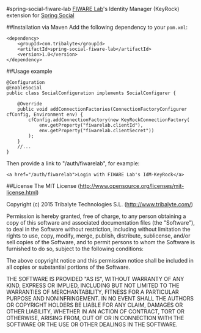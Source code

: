 #spring-social-fiware-lab
<a href="https://account.lab.fiware.org/" target="_blank">FIWARE Lab</a>'s Identity Manager (KeyRock) extension for <a href="http://projects.spring.io/spring-social/" target="_blank">Spring Social</a>

##Installation via Maven
Add the following dependency to your `pom.xml`:
```
<dependency>
	<groupId>com.tribalyte</groupId>
	<artifactId>spring-social-fiware-lab</artifactId>
	<version>1.0</version>
</dependency>
```


##Usage example

```
@Configuration
@EnableSocial
public class SocialConfiguration implements SocialConfigurer {

	@Override
	public void addConnectionFactories(ConnectionFactoryConfigurer cfConfig, Environment env) {
		cfConfig.addConnectionFactory(new KeyRockConnectionFactory(
			env.getProperty("fiwarelab.clientId"),
			env.getProperty("fiwarelab.clientSecret"))
		);
	}
	//...
}

```

Then provide a link to "/auth/fiwarelab", for example:
```
<a href="/auth/fiwarelab">Login with FIWARE Lab's IdM-KeyRock</a>
```


##License
The MIT License (http://www.opensource.org/licenses/mit-license.html)

Copyright (c) 2015 Tribalyte Technologies S.L. (http://www.tribalyte.com/)

Permission is hereby granted, free of charge, to any person obtaining a copy
of this software and associated documentation files (the "Software"), to deal
in the Software without restriction, including without limitation the rights
to use, copy, modify, merge, publish, distribute, sublicense, and/or sell
copies of the Software, and to permit persons to whom the Software is
furnished to do so, subject to the following conditions:

The above copyright notice and this permission notice shall be included in
all copies or substantial portions of the Software.

THE SOFTWARE IS PROVIDED "AS IS", WITHOUT WARRANTY OF ANY KIND, EXPRESS OR
IMPLIED, INCLUDING BUT NOT LIMITED TO THE WARRANTIES OF MERCHANTABILITY,
FITNESS FOR A PARTICULAR PURPOSE AND NONINFRINGEMENT. IN NO EVENT SHALL THE
AUTHORS OR COPYRIGHT HOLDERS BE LIABLE FOR ANY CLAIM, DAMAGES OR OTHER
LIABILITY, WHETHER IN AN ACTION OF CONTRACT, TORT OR OTHERWISE, ARISING FROM,
OUT OF OR IN CONNECTION WITH THE SOFTWARE OR THE USE OR OTHER DEALINGS IN
THE SOFTWARE.
